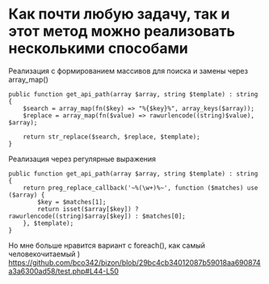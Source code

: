 # Как почти любую задачу, так и этот метод можно реализовать несколькими способами

Реализация с формированием массивов для поиска и замены через array_map()
```
public function get_api_path(array $array, string $template) : string
{
    $search = array_map(fn($key) => "%{$key}%", array_keys($array));
    $replace = array_map(fn($value) => rawurlencode((string)$value), $array);

    return str_replace($search, $replace, $template);
}
```

Реализация через регулярные выражения
```
public function get_api_path(array $array, string $template) : string
{
    return preg_replace_callback('~%(\w+)%~', function ($matches) use ($array) {
        $key = $matches[1];
        return isset($array[$key]) ? rawurlencode((string)$array[$key]) : $matches[0];
    }, $template);
}
```

Но мне больше нравится вариант с foreach(), как самый человекочитаемый )
https://github.com/bco342/bizon/blob/29bc4cb34012087b59018aa690874a3a6300ad58/test.php#L44-L50
